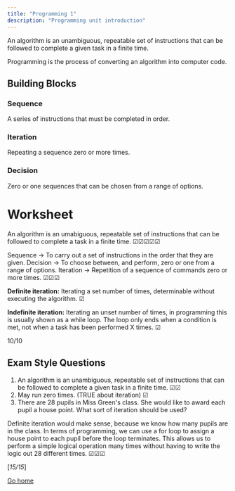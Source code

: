 ```yaml
---
title: "Programming 1"
description: "Programming unit introduction"
---
```


An algorithm is an unambiguous, repeatable set of instructions that can be followed to complete a given task in a finite time.

Programming is the process of converting an algorithm into computer code.

## Building Blocks

### Sequence
A series of instructions that must be completed in order.

### Iteration
Repeating a sequence zero or more times.

### Decision
Zero or one sequences that can be chosen from a range of options.


# Worksheet

An algorithm is an umabiguous, repeatable set of instructions that can be followed to complete a task in a finite time.   ☑☑☑☑☑

Sequence -> To carry out a set of instructions in the order that they are given.
Decision -> To choose between, and perform, zero or one from a range of options.
Iteration -> Repetition of a sequence of commands zero or more times.     ☑☑☑

**Definite iteration:** Iterating a set number of times, determinable without executing the algorithm.  ☑

**Indefinite iteration:** Iterating an unset number of times, in programming this is usually shown as a while loop. The loop only ends when a condition is met, not when a task has been performed X times. ☑

10/10

## Exam Style Questions

1. An algorithm is an unambiguous, repeatable set of instructions that can be followed to complete a given task in a finite time. ☑☑
2. May run zero times. (TRUE about iteration) ☑
3. There are 28 pupils in Miss Green's class. She would like to award each pupil a house point. What sort of iteration should be used?

Definite iteration would make sense, because we know how many pupils are in the class. In terms of programming, we can use a for loop to assign a house point to each pupil before the loop terminates. This allows us to perform a simple logical operation many times without having to write the logic out 28 different times. ☑☑☑


[*15/15*]

[Go home](/)